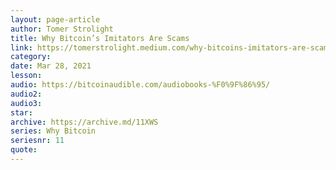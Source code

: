 ```yaml
---
layout: page-article
author: Tomer Strolight
title: Why Bitcoin’s Imitators Are Scams
link: https://tomerstrolight.medium.com/why-bitcoins-imitators-are-scams-e38fab4c78ba
category: 
date: Mar 28, 2021
lesson: 
audio: https://bitcoinaudible.com/audiobooks-%F0%9F%86%95/
audio2: 
audio3: 
star: 
archive: https://archive.md/11XWS
series: Why Bitcoin
seriesnr: 11
quote: 
---
```

